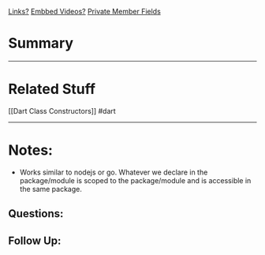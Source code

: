 [Links?](#)
[Embbed Videos?](#)
[Private Member Fields](https://stackoverflow.com/questions/17488611/how-to-create-private-variables-in-dart)
# Summary

----
# Related Stuff
[[Dart Class Constructors]]
#dart

----
# Notes:
- Works similar to nodejs or go. Whatever we declare in the package/module is scoped to the package/module and is accessible in the same package.

## Questions:

## Follow Up:
